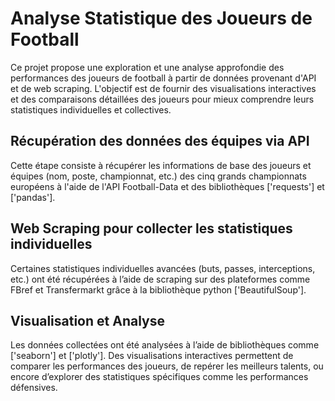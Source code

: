 # Analyse Statistique des Joueurs de Football
Ce projet propose une exploration et une analyse approfondie des performances des joueurs de football à partir de données provenant d'API et de web scraping. L'objectif est de fournir des visualisations interactives et des comparaisons détaillées des joueurs pour mieux comprendre leurs statistiques individuelles et collectives.

## Récupération des données des équipes via API
Cette étape consiste à récupérer les informations de base des joueurs et équipes (nom, poste, championnat, etc.) des cinq grands championnats européens à l'aide de l'API Football-Data et des bibliothèques ['requests'] et ['pandas'].

## Web Scraping pour collecter les statistiques individuelles
Certaines statistiques individuelles avancées (buts, passes, interceptions, etc.) ont été récupérées à l’aide de scraping sur des plateformes comme FBref et Transfermarkt grâce à la bibliothèque python ['BeautifulSoup'].

## Visualisation et Analyse
Les données collectées ont été analysées à l’aide de bibliothèques comme ['seaborn'] et ['plotly']. Des visualisations interactives permettent de comparer les performances des joueurs, de repérer les meilleurs talents, ou encore d’explorer des statistiques spécifiques comme les performances défensives.